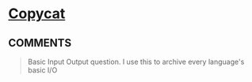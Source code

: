 # [Copycat](https://toph.co/p/copycat)

## __COMMENTS__

> Basic Input Output question. I use this to archive every language's basic I/O
